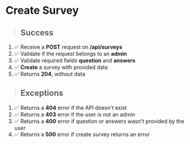 # Create Survey

> ## Success

1. ✅ Receive a **POST** request on **/api/surveys**
2. ✅ Validate if the request belongs to an **admin**
3. ✅ Validate required fields **question** and **answers**
4. ✅ **Create** a survey with provided data
5. ✅ Returns **204**, without data

> ## Exceptions

1. ✅ Returns a **404** error if the API doesn't exist
2. ✅ Returns a **403** error if the user is not an admin
3. ✅ Returns a **400** error if question or answers wasn't provided by the user
4. ✅ Returns a **500** error if create survey returns an error